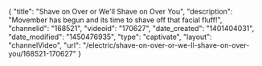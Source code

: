 {
    "title": "Shave on Over or We'll Shave on Over You",
    "description": "Movember has begun and its time to shave off that facial fluff!",
    "channelid": "168521",
    "videoid": "170627",
    "date_created": "1401404031",
    "date_modified": "1450476935",
    "type": "captivate",
    "layout": "channelVideo",
    "url": "\/electric\/shave-on-over-or-we-ll-shave-on-over-you\/168521-170627"
}